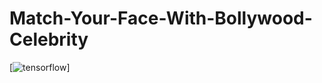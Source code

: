 # Match-Your-Face-With-Bollywood-Celebrity
[![tensorflow](https://github.com/valohai/ml-logos/blob/master/tensorflow-tf.svg)]
